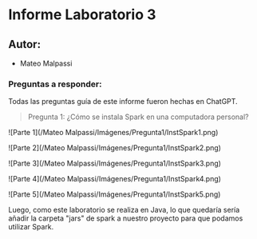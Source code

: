 # Informe Laboratorio 3

## Autor:

- Mateo Malpassi

### Preguntas a responder:

Todas las preguntas guía de este informe fueron hechas en ChatGPT.

> Pregunta 1: ¿Cómo se instala Spark en una computadora personal?

![Parte 1](/Mateo Malpassi/Imágenes/Pregunta1/InstSpark1.png)

![Parte 2](/Mateo Malpassi/Imágenes/Pregunta1/InstSpark2.png)

![Parte 3](/Mateo Malpassi/Imágenes/Pregunta1/InstSpark3.png)

![Parte 4](/Mateo Malpassi/Imágenes/Pregunta1/InstSpark4.png)

![Parte 5](/Mateo Malpassi/Imágenes/Pregunta1/InstSpark5.png)

Luego, como este laboratorio se realiza en Java, lo que quedaría sería añadir la carpeta "jars" de spark a nuestro proyecto para que podamos utilizar Spark.


